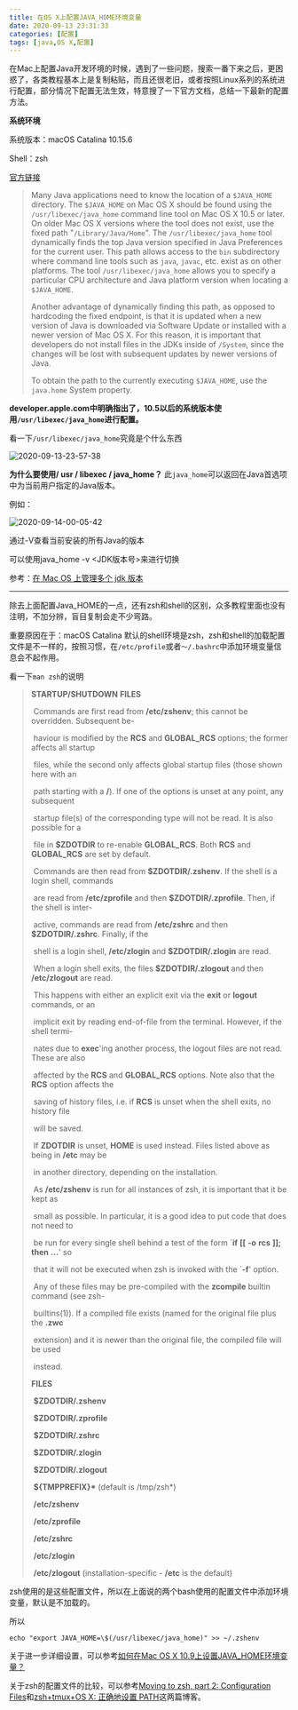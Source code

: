 ```yaml
---
title: 在OS X上配置JAVA_HOME环境变量
date: 2020-09-13 23:31:33
categories: [配置]
tags: [java,OS X,配置]
---
```


在Mac上配置Java开发环境的时候，遇到了一些问题，搜索一番下来之后，更困惑了，各类教程基本上是复制粘贴，而且还很老旧，或者按照Linux系列的系统进行配置，部分情况下配置无法生效，特意搜了一下官方文档，总结一下最新的配置方法。

<!--more-->

**系统环境**

系统版本：macOS Catalina 10.15.6

Shell：zsh

[官方链接](https://developer.apple.com/library/archive/qa/qa1170/_index.html)

> Many Java applications need to know the location of a `$JAVA_HOME` directory. The `$JAVA_HOME` on Mac OS X should be found using the `/usr/libexec/java_home` command line tool on Mac OS X 10.5 or later. On older Mac OS X versions where the tool does not exist, use the fixed path "`/Library/Java/Home`". The `/usr/libexec/java_home` tool dynamically finds the top Java version specified in Java Preferences for the current user. This path allows access to the `bin` subdirectory where command line tools such as `java`, `javac`, etc. exist as on other platforms. The tool `/usr/libexec/java_home` allows you to specify a particular CPU architecture and Java platform version when locating a `$JAVA_HOME`.
>
> Another advantage of dynamically finding this path, as opposed to hardcoding the fixed endpoint, is that it is updated when a new version of Java is downloaded via Software Update or installed with a newer version of Mac OS X. For this reason, it is important that developers do not install files in the JDKs inside of `/System`, since the changes will be lost with subsequent updates by newer versions of Java.
>
> To obtain the path to the currently executing `$JAVA_HOME`, use the `java.home` System property.

**developer.apple.com中明确指出了，10.5以后的系统版本使用`/usr/libexec/java_home`进行配置。**



看一下`/usr/libexec/java_home`究竟是个什么东西

![2020-09-13-23-57-38](http://images.wpt6.cn/blog/2020-09-13-23-57-38.png)

**为什么要使用/ usr / libexec / java_home？**
此`java_home`可以返回在Java首选项中为当前用户指定的Java版本。

例如：

![2020-09-14-00-05-42](http://images.wpt6.cn/blog/2020-09-14-00-05-42.png)

通过-V查看当前安装的所有Java的版本

可以使用java_home -v <JDK版本号>来进行切换

参考：[在 Mac OS 上管理多个 jdk 版本](https://www.jianshu.com/p/af79ae7f732c)

----

除去上面配置Java_HOME的一点，还有zsh和shell的区别，众多教程里面也没有注明，不加分辨，盲目复制会走不少弯路。

重要原因在于：macOS Catalina 默认的shell环境是zsh，zsh和shell的加载配置文件是不一样的，按照习惯，在`/etc/profile`或者`～/.bashrc`中添加环境变量信息会不起作用。

看一下`man zsh`的说明

> **STARTUP/SHUTDOWN** **FILES**
>
> ​    Commands are first read from **/etc/zshenv**; this cannot be overridden. Subsequent be-
>
> ​    haviour is modified by the **RCS** and **GLOBAL_RCS** options; the former affects all startup
>
> ​    files, while the second only affects global startup files (those shown here with an
>
> ​    path starting with a **/**). If one of the options is unset at any point, any subsequent
>
> ​    startup file(s) of the corresponding type will not be read. It is also possible for a
>
> ​    file in **$ZDOTDIR** to re-enable **GLOBAL_RCS**. Both **RCS** and **GLOBAL_RCS** are set by default.
>
> 
>
> ​    Commands are then read from **$ZDOTDIR/.zshenv**. If the shell is a login shell, commands
>
> ​    are read from **/etc/zprofile** and then **$ZDOTDIR/.zprofile**. Then, if the shell is inter-
>
> ​    active, commands are read from **/etc/zshrc** and then **$ZDOTDIR/.zshrc**. Finally, if the
>
> ​    shell is a login shell, **/etc/zlogin** and **$ZDOTDIR/.zlogin** are read.
>
> 
>
> ​    When a login shell exits, the files **$ZDOTDIR/.zlogout** and then **/etc/zlogout** are read.
>
> ​    This happens with either an explicit exit via the **exit** or **logout** commands, or an
>
> ​    implicit exit by reading end-of-file from the terminal. However, if the shell termi-
>
> ​    nates due to **exec**'ing another process, the logout files are not read. These are also
>
> ​    affected by the **RCS** and **GLOBAL_RCS** options. Note also that the **RCS** option affects the
>
> ​    saving of history files, i.e. if **RCS** is unset when the shell exits, no history file
>
> ​    will be saved.
>
> 
>
> ​    If **ZDOTDIR** is unset, **HOME** is used instead. Files listed above as being in **/etc** may be
>
> ​    in another directory, depending on the installation.
>
> 
>
> ​    As **/etc/zshenv** is run for all instances of zsh, it is important that it be kept as
>
> ​    small as possible. In particular, it is a good idea to put code that does not need to
>
> ​    be run for every single shell behind a test of the form `**if** **[[** **-o** **rcs** **]];** **then** **...**' so
>
> ​    that it will not be executed when zsh is invoked with the `**-f**' option.
>
> 
>
> ​    Any of these files may be pre-compiled with the **zcompile** builtin command (see zsh-
>
> ​    builtins(1)).  If a compiled file exists (named for the original file plus the **.zwc**
>
> ​    extension) and it is newer than the original file, the compiled file will be used
>
> ​    instead.
>
> 
>
> **FILES**
>
> ​    **$ZDOTDIR/.zshenv**
>
> ​    **$ZDOTDIR/.zprofile**
>
> ​    **$ZDOTDIR/.zshrc**
>
> ​    **$ZDOTDIR/.zlogin**
>
> ​    **$ZDOTDIR/.zlogout**
>
> ​    **${TMPPREFIX}\***  (default is /tmp/zsh*)
>
> ​    **/etc/zshenv**
>
> ​    **/etc/zprofile**
>
> ​    **/etc/zshrc**
>
> ​    **/etc/zlogin**
>
> ​    **/etc/zlogout**  (installation-specific - **/etc** is the default)

zsh使用的是这些配置文件，所以在上面说的两个bash使用的配置文件中添加环境变量，默认是不加载的。

所以

```shell
echo "export JAVA_HOME=\$(/usr/libexec/java_home)" >> ~/.zshenv
```

关于进一步详细设置，可以参考[如何在Mac OS X 10.9上设置JAVA_HOME环境变量？](https://qastack.cn/programming/22842743/how-to-set-java-home-environment-variable-on-mac-os-x-10-9)



关于zsh的配置文件的比较，可以参考[Moving to zsh, part 2: Configuration Files](https://scriptingosx.com/2019/06/moving-to-zsh-part-2-configuration-files/)和[zsh+tmux+OS X: 正确地设置 PATH](https://chenyufei.info/blog/2014-03-04/zsh-tmux-osx-set-correct-path/)这两篇博客。

